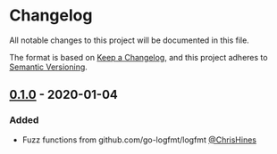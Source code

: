 # Changelog
All notable changes to this project will be documented in this file.

The format is based on [Keep a Changelog](https://keepachangelog.com/en/1.0.0/),
and this project adheres to [Semantic Versioning](https://semver.org/spec/v2.0.0.html).

## [0.1.0] - 2020-01-04
### Added
- Fuzz functions from github.com/go-logfmt/logfmt [@ChrisHines]

[0.1.0]: https://github.com/go-logfmt/fuzzlogfmt/commits/v0.1.0

[@ChrisHines]: https://github.com/ChrisHines
